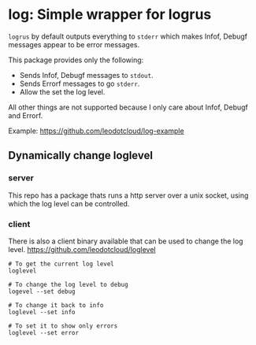 # log: Simple wrapper for logrus

`logrus` by default outputs everything to `stderr` which makes Infof, Debugf messages appear to be error messages.

This package provides only the following:

* Sends Infof, Debugf messages to `stdout`.
* Sends Errorf messages to go `stderr`.
* Allow the set the log level.

All other things are not supported because I only care about Infof, Debugf and Errorf.

Example: https://github.com/leodotcloud/log-example


## Dynamically change loglevel

### server

This repo has a package thats runs a http server over a unix socket, using which the log level can be controlled.

### client

There is also a client binary available that can be used to change the log level.
https://github.com/leodotcloud/loglevel

```shell
# To get the current log level
loglevel

# To change the log level to debug
logevel --set debug

# To change it back to info
loglevel --set info

# To set it to show only errors
loglevel --set error
```
